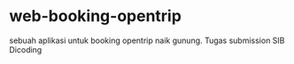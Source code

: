 # web-booking-opentrip
sebuah aplikasi untuk booking opentrip naik gunung. Tugas submission SIB Dicoding
